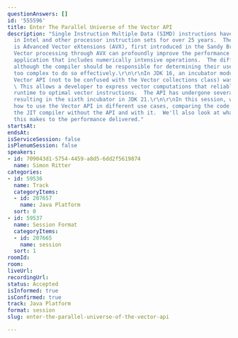 ```yaml
---
questionAnswers: []
id: '555596'
title: Enter The Parallel Universe of the Vector API
description: "Single Instruction Multiple Data (SIMD) instructions have been available
  in Intel and other processor instruction sets for over 25 years.  The current implementation
  is Advanced Vector eXtensions (AVX), first introduced in the Sandy Bridge microarchitecture.\r\n\r\nUsing
  Vector processing through AVX can profoundly improve the performance level of an
  application that includes numerically intensive operations.  The difficulty is that,
  although the compiler should be responsible for determining their use, code is often
  too complex to do so effectively.\r\n\r\nIn JDK 16, an incubator module for the
  Vector API (not to be confused with the Vector collections class) was introduced.
  \ This allows a developer to express vector computations that reliably compile at
  runtime to optimal vector instructions.  The API has undergone several revisions
  resulting in the sixth incubator in JDK 21.\r\n\r\nIn this session, we'll explore
  how to use the Vector API in different use cases, comparing the code generated by
  the JIT compiler without the API and with it.  We'll also look at what difference
  this makes to the performance delivered."
startsAt: 
endsAt: 
isServiceSession: false
isPlenumSession: false
speakers:
- id: 709043d1-5754-4459-a8d5-6dd2f5619874
  name: Simon Ritter
categories:
- id: 59536
  name: Track
  categoryItems:
  - id: 207657
    name: Java Platform
  sort: 0
- id: 59537
  name: Session Format
  categoryItems:
  - id: 207665
    name: session
  sort: 1
roomId: 
room: 
liveUrl: 
recordingUrl: 
status: Accepted
isInformed: true
isConfirmed: true
track: Java Platform
format: session
slug: enter-the-parallel-universe-of-the-vector-api

---
```

